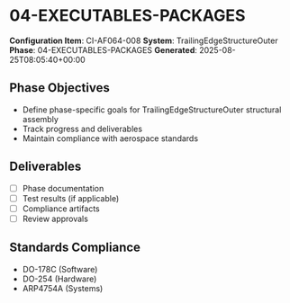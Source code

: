 # 04-EXECUTABLES-PACKAGES

**Configuration Item**: CI-AF064-008
**System**: TrailingEdgeStructureOuter
**Phase**: 04-EXECUTABLES-PACKAGES
**Generated**: 2025-08-25T08:05:40+00:00

## Phase Objectives
- Define phase-specific goals for TrailingEdgeStructureOuter structural assembly
- Track progress and deliverables
- Maintain compliance with aerospace standards

## Deliverables
- [ ] Phase documentation
- [ ] Test results (if applicable)
- [ ] Compliance artifacts
- [ ] Review approvals

## Standards Compliance
- DO-178C (Software)
- DO-254 (Hardware)
- ARP4754A (Systems)


